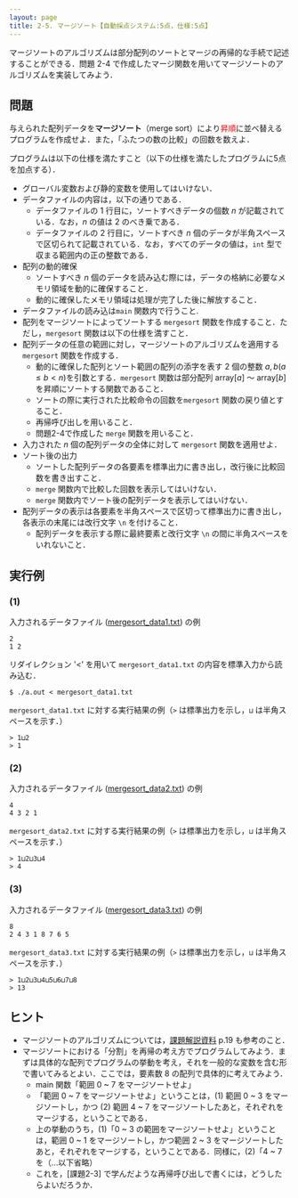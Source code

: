 ```yaml
---
layout: page
title: 2-5. マージソート【自動採点システム:5点，仕様:5点】
---
```


マージソートのアルゴリズムは部分配列のソートとマージの再帰的な手続で記述することができる．問題 2-4 で作成したマージ関数を用いてマージソートのアルゴリズムを実装してみよう．

## 問題
与えられた配列データを**マージソート**（merge sort）により<font color="red">昇順</font>に並べ替えるプログラムを作成せよ．また，「ふたつの数の比較」の回数を数えよ．

プログラムは以下の仕様を満たすこと（以下の仕様を満たしたプログラムに5点を加点する）．

- グローバル変数および静的変数を使用してはいけない．
- データファイルの内容は，以下の通りである．
  - データファイルの 1 行目に，ソートすべきデータの個数 $n$ が記載されている．なお，$n$ の値は 2 のべき乗である．
  - データファイルの 2 行目に，ソートすべき $n$ 個のデータが半角スペースで区切られて記載されている．なお，すべてのデータの値は，`int` 型で収まる範囲内の正の整数である．
- 配列の動的確保
  - ソートすべき $n$ 個のデータを読み込む際には，データの格納に必要なメモリ領域を動的に確保すること．
  - 動的に確保したメモリ領域は処理が完了した後に解放すること．
- データファイルの読み込は`main` 関数内で行うこと.
- 配列をマージソートによってソートする `mergesort` 関数を作成すること．ただし，`mergesort` 関数は以下の仕様を満すこと．
- 配列データの任意の範囲に対し，マージソートのアルゴリズムを適用する `mergesort` 関数を作成する．
  - 動的に確保した配列とソート範囲の配列の添字を表す 2 個の整数 $a,b (a \leq b<n)$を引数とする．`mergesort` 関数は部分配列 array[$a$] 〜 array[$b$] を昇順にソートする関数であること．
  - ソートの際に実行された比較命令の回数を`mergesort` 関数の戻り値とすること．
  - 再帰呼び出しを用いること．
  - 問題2-4で作成した `merge` 関数を用いること．
- 入力された $n$ 個の配列データの全体に対して `mergesort` 関数を適用せよ．
- ソート後の出力
    - ソートした配列データの各要素を標準出力に書き出し，改行後に比較回数を書き出すこと．
	- `merge` 関数内で比較した回数を表示してはいけない．
    - `merge` 関数内でソート後の配列データを表示してはいけない．
- 配列データの表示は各要素を半角スペースで区切って標準出力に書き出し，各表示の末尾には改行文字 `\n` を付けること．
	- 配列データを表示する際に最終要素と改行文字 `\n` の間に半角スペースをいれないこと．

## 実行例

### (1)

入力されるデータファイル ([mergesort_data1.txt](./mergesort_data1.txt)) の例

```
2
1 2
```


リダイレクション '<' を用いて `mergesort_data1.txt` の内容を標準入力から読み込む．

```
$ ./a.out < mergesort_data1.txt
```

`mergesort_data1.txt` に対する実行結果の例（`>` は標準出力を示し，`⊔` は半角スペースを示す．）

```
> 1⊔2
> 1
```

### (2)

入力されるデータファイル ([mergesort_data2.txt](./mergesort_data2.txt)) の例

```
4
4 3 2 1
```

`mergesort_data2.txt` に対する実行結果の例（`>` は標準出力を示し，`⊔` は半角スペースを示す．）

```
> 1⊔2⊔3⊔4
> 4
```

### (3)

入力されるデータファイル ([mergesort_data3.txt](./mergesort_data3.txt)) の例

```
8
2 4 3 1 8 7 6 5
```

`mergesort_data3.txt` に対する実行結果の例（`>` は標準出力を示し，`⊔` は半角スペースを示す．）

```
> 1⊔2⊔3⊔4⊔5⊔6⊔7⊔8
> 13
```

## ヒント

- マージソートのアルゴリズムについては，[課題解説資料](http://ecei-tohoku.github.io/ppa/tmp_kadai2_2017/kadai2-intro.pdf) p.19 も参考のこと．
- マージソートにおける「分割」を再帰の考え方でプログラムしてみよう．まずは具体的な配列でプログラムの挙動を考え，それを一般的な変数を含む形で書いてみるとよい．ここでは，要素数 8 の配列で具体的に考えてみよう．
    - main 関数「範囲 0 ~ 7 をマージソートせよ」
    - 「範囲 0 ~ 7 をマージソートせよ」ということは，(1) 範囲 0 ~ 3 をマージソートし，かつ (2) 範囲 4 ~ 7 をマージソートしたあと，それぞれをマージする，ということである．
    - 上の挙動のうち，(1)「0 ~ 3 の範囲をマージソートせよ」ということは，範囲 0 ~ 1 をマージソートし，かつ範囲 2 ~ 3 をマージソートしたあと，それぞれをマージする，ということである．同様に，(2)「4 ~ 7 を（...以下省略）
    - これを，[課題2-3] で学んだような再帰呼び出しで書くには，どうしたらよいだろうか．

